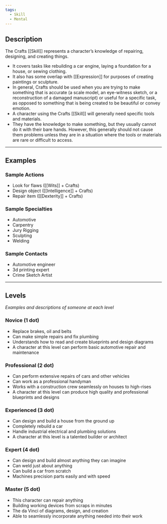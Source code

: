 ```yaml
---
tags:
  - Skill
  - Mental
---
```

## Description
The Crafts [[Skill]] represents a character’s knowledge of repairing, designing, and creating things. 
- It covers tasks like rebuilding a car engine, laying a foundation for a house, or sewing clothing. 
- It also has some overlap with [[Expression]] for purposes of creating paintings or sculpture. 
- In general, Crafts should be used when you are trying to make something that is accurate (a scale model, an eye-witness sketch, or a reconstruction of a damaged manuscript) or useful for a specific task, as opposed to something that is being created to be beautiful or convey emotion. 
- A character using the Crafts [[Skill]] will generally need specific tools and materials. 
- They have the knowledge to make something, but they usually cannot do it with their bare hands. However, this generally should not cause them problems unless they are in a situation where the tools or materials are rare or difficult to access.
---
## Examples
### Sample Actions
- Look for flaws ([[Wits]] + Crafts)
- Design object ([[Intelligence]] + Crafts)
- Repair item ([[Dexterity]] + Crafts)
### Sample Specialties
- Automotive
- Carpentry
- Jury Rigging
- Sculpting
- Welding
### Sample Contacts
- Automotive engineer
- 3d printing expert
- Crime Sketch Artist
---
## Levels
_Examples and descriptions of someone at each level_
### Novice (1 dot)
- Replace brakes, oil and belts
- Can make simple repairs and fix plumbing
- Understands how to read and create blueprints and design diagrams
- A character at this level can perform basic automotive repair and maintenance
### Professional (2 dot)
- Can perform extensive repairs of cars and other vehicles
- Can work as a professional handyman
- Works with a construction crew seamlessly on houses to high-rises
- A character at this level can produce high quality and professional blueprints and designs
### Experienced (3 dot)
- Can design and build a house from the ground up
- Completely rebuild a car
- Handle industrial electrical and plumbing solutions
- A character at this level is a talented builder or architect
### Expert (4 dot)
- Can design and build almost anything they can imagine
- Can weld just about anything
- Can build a car from scratch
- Machines precision parts easily and with speed
### Master (5 dot)
- This character can repair anything
- Building working devices from scraps in minutes
- The da Vinci of diagrams, design, and creation
- Able to seamlessly incorporate anything needed into their work
